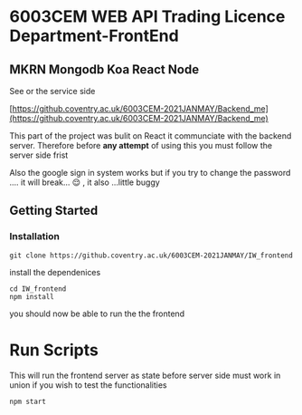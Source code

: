 # 6003CEM WEB API  Trading Licence Department-FrontEnd
## MKRN Mongodb Koa React Node

See or the service side

[https://github.coventry.ac.uk/6003CEM-2021JANMAY/Backend_me](https://github.coventry.ac.uk/6003CEM-2021JANMAY/Backend_me)

This part of the project was bulit on React it communciate with the backend server. Therefore before **any attempt** of using this you must follow the server side frist

Also the google sign in system works but if you try to change the password .... it will break... 😌 , it also ...little buggy

## Getting Started
### Installation
```
git clone https://github.coventry.ac.uk/6003CEM-2021JANMAY/IW_frontend
```
install the dependenices
```
cd IW_frontend
npm install
```
you should now be able to run the the frontend

# Run Scripts

This will run the frontend server as state before server side must  work in union if you wish to test the functionalities
```
npm start 
```

